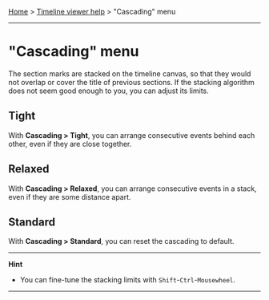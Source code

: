 [Home](..) > [Timeline viewer help](index.md) > "Cascading" menu

---

# "Cascading" menu

The section marks are stacked on the timeline canvas, so that they would
not overlap or cover the title of previous sections. If the stacking
algorithm does not seem good enough to you, you can adjust its limits.

## Tight

With **Cascading > Tight**, you can arrange consecutive events behind each 
other, even if they are close together.

## Relaxed

With **Cascading > Relaxed**, you can arrange consecutive events in a stack, 
even if they are some distance apart.

## Standard

With **Cascading > Standard**, you can reset the cascading to default.

---

**Hint** 

- You can fine-tune the stacking limits with `Shift`-`Ctrl`-`Mousewheel`.

---
